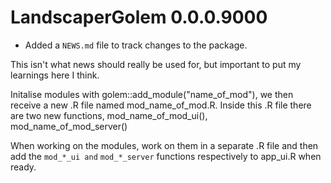 # LandscaperGolem 0.0.0.9000

* Added a `NEWS.md` file to track changes to the package.

This isn't what news should really be used for, but important to put my learnings here I think.

Initalise modules with golem::add_module("name_of_mod"), we then receive a new .R file named mod_name_of_mod.R. Inside this .R file there are two new functions, mod_name_of_mod_ui(), mod_name_of_mod_server()

When working on the modules, work on them in a separate .R file and then add the `mod_*_ui and` `mod_*_server` functions respectively to app_ui.R when ready. 
